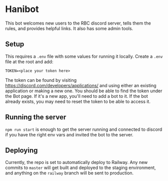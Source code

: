 # Hanibot

This bot welcomes new users to the RBC discord server, tells them the rules, and provides helpful links. It also has some admin tools.

## Setup

This requires a `.env` file with some values for running it locally. Create a `.env` file at the root and add:

```
TOKEN=<place your token here>
```

The token can be found by visiting https://discord.com/developers/applications/ and using either an existing application or making a new one. You should be able to find the token under the Bot page. If it's a new app, you'll need to add a bot to it. If the bot already exists, you may need to reset the token to be able to access it.

## Running the server

`npm run start` is enough to get the server running and connected to discord if you have the right env vars and invited the bot to the server.

## Deploying

Currently, the repo is set to automatically deploy to Railway. Any new commits to `master` will get built and deployed to the staging environment, and anything on the `railway` branch will be sent to production.
